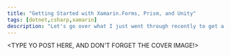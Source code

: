 ```yaml
---
title: "Getting Started with Xamarin.Forms, Prism, and Unity"
tags: [dotnet,csharp,xamarin]
description: "Let's go over what I just went through recently to get a new Xamarin.Forms project stood up with Prism and and Unity (for IoC/DI)."
---
```


<TYPE YO POST HERE, AND DON'T FORGET THE COVER IMAGE!>
